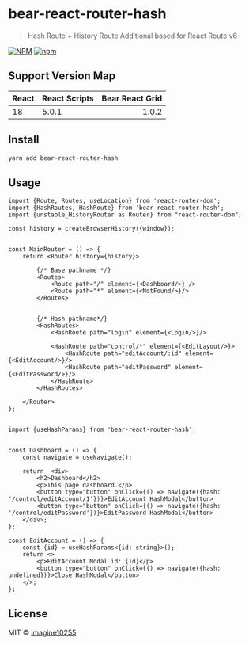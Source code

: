 # bear-react-router-hash

> Hash Route + History Route Additional based for React Route v6


[![NPM](https://img.shields.io/npm/v/bear-react-router-hash.svg)](https://www.npmjs.com/package/bear-react-router-hash)
[![npm](https://img.shields.io/npm/dm/bear-react-router-hash.svg)](https://www.npmjs.com/package/bear-react-router-hash)

## Support Version Map

React | React Scripts | Bear React Grid | 
------|---------------|----------------:|
18    | 5.0.1         |           1.0.2 |

## Install

```bash
yarn add bear-react-router-hash
```

## Usage


```tsx
import {Route, Routes, useLocation} from 'react-router-dom';
import {HashRoutes, HashRoute} from 'bear-react-router-hash';
import {unstable_HistoryRouter as Router} from "react-router-dom";

const history = createBrowserHistory({window});


const MainRouter = () => {
    return <Router history={history}>

        {/* Base pathname */}
        <Routes>
            <Route path="/" element={<Dashboard/>} />
            <Route path="*" element={<NotFound/>}/>
        </Routes>


        {/* Hash pathname*/}
        <HashRoutes>
            <HashRoute path="login" element={<Login/>}/>

            <HashRoute path="control/*" element={<EditLayout/>}>
                <HashRoute path="editAccount/:id" element={<EditAccount/>}/>
                <HashRoute path="editPassword" element={<EditPassword/>}/>
            </HashRoute>
        </HashRoutes>

    </Router>
};


import {useHashParams} from 'bear-react-router-hash';


const Dashboard = () => {
    const navigate = useNavigate();

    return  <div>
        <h2>Dashboard</h2>
        <p>This page dashboard.</p>
        <button type="button" onClick={() => navigate({hash: '/control/editAccount/1'})}>EditAccount HashModal</button>
        <button type="button" onClick={() => navigate({hash: '/control/editPassword'})}>EditPassword HashModal</button>
    </div>;
};

const EditAccount = () => {
    const {id} = useHashParams<{id: string}>();
    return <>
        <p>EditAccount Modal id: {id}</p>
        <button type="button" onClick={() => navigate({hash: undefined})}>Close HashModal</button>
    </>;
};
```


## License

MIT © [imagine10255](https://github.com/imagine10255)
